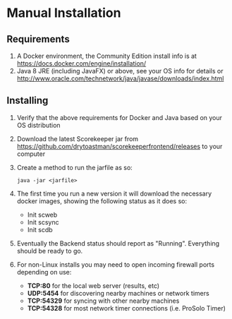 # Manual Installation

## Requirements
1. A Docker environment, the Community Edition install info is at <https://docs.docker.com/engine/installation/>
1. Java 8 JRE (including JavaFX) or above, see your OS info for details or <http://www.oracle.com/technetwork/java/javase/downloads/index.html>

## Installing
1. Verify that the above requirements for Docker and Java based on your OS distribution

1. Download the latest Scorekeeper jar from <https://github.com/drytoastman/scorekeeperfrontend/releases> to your computer

1. Create a method to run the jarfile as so:

    ```java -jar <jarfile>```

1. The first time you run a new version it will download the necessary docker images, showing the following status as it does so:
    * Init scweb
    * Init scsync
    * Init scdb

1. Eventually the Backend status should report as "Running".  Everything should be ready to go.

1. For non-Linux installs you may need to open incoming firewall ports depending on use:
    * **TCP:80**    for the local web server (results, etc)    
    * **UDP:5454**  for discovering nearby machines or network timers
    * **TCP:54329** for syncing with other nearby machines
    * **TCP:54328** for most network timer connections (i.e. ProSolo Timer)

